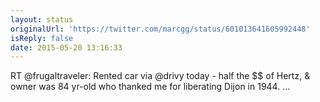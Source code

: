 ```yaml
---
layout: status
originalUrl: 'https://twitter.com/marcgg/status/601013641605992448'
isReply: false
date: 2015-05-20 13:16:33
---
```


RT @frugaltraveler: Rented car via @drivy today - half the $$ of Hertz, &amp; owner was 84 yr-old who thanked me for liberating Dijon in 1944. …

